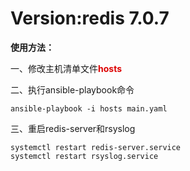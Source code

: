 # Version:redis 7.0.7

**使用方法：**

一、修改主机清单文件<font color="#dd0000">**hosts**</font>

二、执行ansible-playbook命令

```shell
ansible-playbook -i hosts main.yaml
```

三、重启redis-server和rsyslog

```shell
systemctl restart redis-server.service
systemctl restart rsyslog.service 
```
